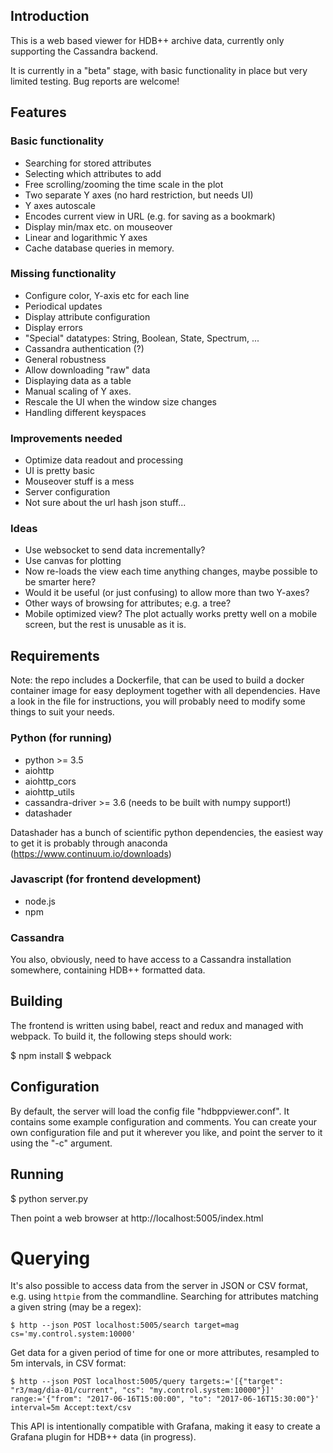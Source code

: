 ## Introduction

This is a web based viewer for HDB++ archive data, currently only supporting the Cassandra backend.

It is currently in a "beta" stage, with basic functionality in place but very limited testing. Bug reports are welcome!


## Features

### Basic functionality
* Searching for stored attributes
* Selecting which attributes to add
* Free scrolling/zooming the time scale in the plot
* Two separate Y axes (no hard restriction, but needs UI)
* Y axes autoscale
* Encodes current view in URL (e.g. for saving as a bookmark)
* Display min/max etc. on mouseover
* Linear and logarithmic Y axes
* Cache database queries in memory.

### Missing functionality
* Configure color, Y-axis etc for each line
* Periodical updates
* Display attribute configuration
* Display errors
* "Special" datatypes: String, Boolean, State, Spectrum, ...
* Cassandra authentication (?)
* General robustness
* Allow downloading "raw" data
* Displaying data as a table
* Manual scaling of Y axes.
* Rescale the UI when the window size changes
* Handling different keyspaces

### Improvements needed
* Optimize data readout and processing
* UI is pretty basic
* Mouseover stuff is a mess
* Server configuration
* Not sure about the url hash json stuff...

### Ideas
* Use websocket to send data incrementally?
* Use canvas for plotting
* Now re-loads the view each time anything changes, maybe possible to be smarter here?
* Would it be useful (or just confusing) to allow more than two Y-axes?
* Other ways of browsing for attributes; e.g. a tree?
* Mobile optimized view? The plot actually works pretty well on a mobile screen, but the rest is unusable as it is.


## Requirements

Note: the repo includes a Dockerfile, that can be used to build a docker container image for easy deployment together with all dependencies. Have a look in the file for instructions, you will probably need to modify some things to suit your needs.

### Python (for running)

 * python >= 3.5
 * aiohttp
 * aiohttp_cors
 * aiohttp_utils
 * cassandra-driver >= 3.6 (needs to be built with numpy support!)
 * datashader

Datashader has a bunch of scientific python dependencies, the easiest way to get it is probably through anaconda (https://www.continuum.io/downloads)


### Javascript (for frontend development)

 * node.js
 * npm
  

### Cassandra

You also, obviously, need to have access to a Cassandra installation somewhere, containing HDB++ formatted data.


## Building

The frontend is written using babel, react and redux and managed with webpack. To build it, the following steps should work:

$ npm install
$ webpack


## Configuration

By default, the server will load the config file "hdbppviewer.conf". It contains some example configuration and comments. You can create your own configuration file and put it wherever you like, and point the server to it using the "-c" argument.


## Running

$ python server.py

Then point a web browser at http://localhost:5005/index.html


# Querying

It's also possible to access data from the server in JSON or CSV format, e.g. using `httpie` from the commandline. Searching for attributes matching a given string (may be a regex):

    $ http --json POST localhost:5005/search target=mag cs='my.control.system:10000'

Get data for a given period of time for one or more attributes, resampled to 5m intervals, in CSV format:

    $ http --json POST localhost:5005/query targets:='[{"target": "r3/mag/dia-01/current", "cs": "my.control.system:10000"}]' range:='{"from": "2017-06-16T15:00:00", "to": "2017-06-16T15:30:00"}' interval=5m Accept:text/csv

This API is intentionally compatible with Grafana, making it easy to create a Grafana plugin for HDB++ data (in progress).
